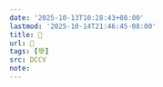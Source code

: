 ```yaml
---
date: '2025-10-13T10:28:43+08:00'
lastmod: '2025-10-14T21:46:45-08:00'
title: 􃧋
url: 􃧋
tags: [學]
src: DCCV
note:
---
```

